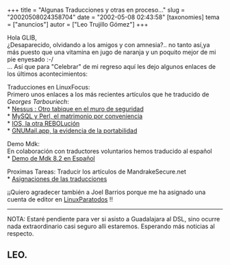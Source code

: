 +++
title = "Algunas Traducciones y otras en proceso..."
slug = "20020508024358704"
date = "2002-05-08 02:43:58"
[taxonomies]
tema = ["anuncios"]
autor = ["Leo Trujillo Gómez"]
+++

Hola GLIB,  
¿Desaparecido, olvidando a los amigos y con amnesia?.. no tanto así,ya
más puesto que una vitamina en jugo de naranja y un poquito mejor de mi
pie enyesado :-/  
... Así que para "Celebrar" de mi regreso aquí les dejo algunos enlaces
de los últimos acontecimientos:

<!-- more -->
Traducciones en LinuxFocus:  
Primero unos enlaces a los más recientes artículos que he traducido de
*Georges Tarbouriech*:  
\* [Nessus : Otro tabique en el muro de
seguridad](http://fr.linuxfocus.org/Castellano/November2001/article217.shtml)  
\* [MySQL y Perl, el matrimonio por
conveniencia](http://fr.linuxfocus.org/Castellano/January2002/article226.shtml)  
\* [IOS, la otra
REBOLución](http://fr.linuxfocus.org/Castellano/March2002/article230.shtml)  
\* [GNUMail.app, la evidencia de la
portabilidad](http://obelix.umh.es/pub/mirrors/LinuxFocus/Castellano/May2002/article241.shtml)  

Demo Mdk:  
En colaboración con traductores voluntarios hemos traducido al español  
\* [Demo de Mdk 8.2 en Español](http://www.linux-mandrake.com/es/demos/)

Proximas Tareas: Traducir los artículos de MandrakeSecure.net  
\* [Asignaciones de las
traducciones](http://www.linuxauen.net/mdktrans/asignacion.html)

¡¡Quiero agradecer también a Joel Barrios porque me ha asignado una
cuenta de editor en [LinuxParatodos](http://www.linuxparatodos.com) !!

------  
  
NOTA: Estaré pendiente para ver si asisto a Guadalajara al DSL, sino
ocurre nada extraordinario casi seguro alli estaremos. Esperando más
noticias al respecto.

LEO.  
---

